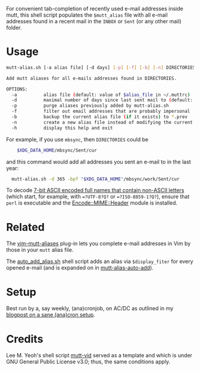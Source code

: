 For convenient tab-completion of recently used e-mail addresses inside mutt, this shell script populates the `$mutt_alias` file with all e-mail addresses found in a recent mail in the `INBOX` or `Sent` (or any other mail) folder.

# Usage

```sh
mutt-alias.sh [-a alias file] [-d days] [-p] [-f] [-b] [-n] DIRECTORIES

Add mutt aliases for all e-mails addresses found in DIRECTORIES.

OPTIONS:
  -a          alias file (default: value of $alias_file in ~/.muttrc)
  -d          maximal number of days since last sent mail to (default: 0 = unlimited)
  -p          purge aliases previously added by mutt-alias.sh
  -f          filter out email addresses that are probably impersonal
  -b          backup the current alias file (if it exists) to *.prev
  -n          create a new alias file instead of modifying the current one
  -h          display this help and exit

```

For example, if you use `mbsync`, then `DIRECTORIES` could be

```sh
    $XDG_DATA_HOME/mbsync/Sent/cur
```
and this command would add all addresses you sent an e-mail to in the last year:
```sh
  mutt-alias.sh -d 365 -bpf "$XDG_DATA_HOME"/mbsync/work/Sent/cur
```

To decode [7-bit ASCII encoded full names that contain non-ASCII letters](https://tools.ietf.org/html/rfc2047) (which start, for example, with `=?UTF-8?Q?` or `=?ISO-8859-1?Q?`), ensure that `perl` is executable and the [Encode::MIME::Header](https://perldoc.perl.org/Encode/MIME/Header.html) module is installed.

# Related

The [vim-mutt-aliases](https://github.com/Konfekt/vim-mutt-aliases) plug-in lets you complete e-mail addresses in Vim by those in your `mutt` alias file.

The [auto_add_alias.sh](http://wcaleb.org/blog/mutt-tips) shell script adds an alias via `$display_fiter` for every opened e-mail (and is expanded on in [mutt-alias-auto-add](https://github.com/teddywing/mutt-alias-auto-add)).

# Setup

Best run by a, say weekly, (ana)cronjob, on AC/DC as outlined in my [blogpost on a sane (ana)cron setup](https://konfekt.github.io/blog/2016/12/11/sane-cron-setup).

# Credits

Lee M. Yeoh's shell script [mutt-vid](https://gitlab.com/protist/mutt-vid) served as a template and which is under GNU General Public License v3.0;
thus, the same conditions apply.

